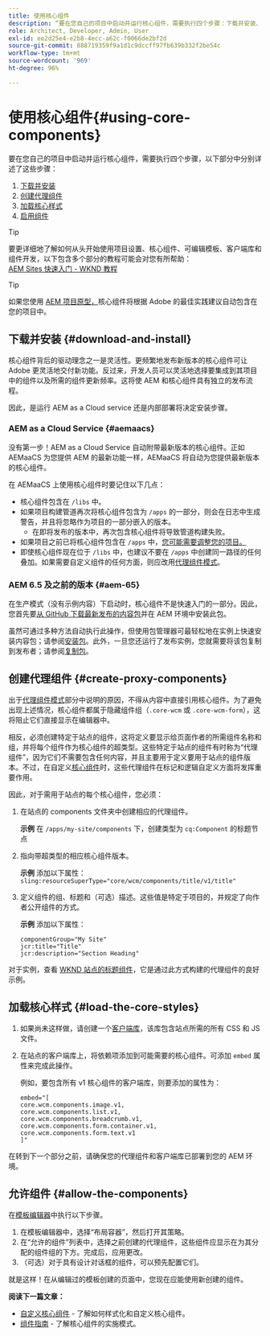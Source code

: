 ```yaml
---
title: 使用核心组件
description: “要在您自己的项目中启动并运行核心组件，需要执行四个步骤：下载并安装、创建代理组件、加载核心样式和在模板上启用组件。”
role: Architect, Developer, Admin, User
exl-id: ee2d25e4-e2b8-4ecc-a62c-f0066de2bf2d
source-git-commit: 888719359f9a1d1c9dccff97fb639b332f2be54c
workflow-type: tm+mt
source-wordcount: '969'
ht-degree: 96%

---
```


# 使用核心组件{#using-core-components}

要在您自己的项目中启动并运行核心组件，需要执行四个步骤，以下部分中分别详述了这些步骤：

1. [下载并安装](#download-and-install)
1. [创建代理组件](#create-proxy-components)
1. [加载核心样式](#load-the-core-styles)
1. [启用组件](#allow-the-components)

>[!TIP]
>
>要更详细地了解如何从头开始使用项目设置、核心组件、可编辑模板、客户端库和组件开发，以下包含多个部分的教程可能会对您有所帮助：\
>[AEM Sites 快速入门 - WKND 教程](https://experienceleague.adobe.com/docs/experience-manager-learn/getting-started-wknd-tutorial-develop/overview.html)

>[!TIP]
>
>如果您使用 [AEM 项目原型，](/help/developing/archetype/overview.md)核心组件将根据 Adobe 的最佳实践建议自动包含在您的项目中。

## 下载并安装 {#download-and-install}

核心组件背后的驱动理念之一是灵活性。更频繁地发布新版本的核心组件可让 Adobe 更灵活地交付新功能。反过来，开发人员可以灵活地选择要集成到其项目中的组件以及所需的组件更新频率。这将使 AEM 和核心组件具有独立的发布流程。

因此，是运行 AEM as a Cloud service 还是内部部署将决定安装步骤。

### AEM as a Cloud Service {#aemaacs}

没有第一步！AEM as a Cloud Service 自动附带最新版本的核心组件。正如 AEMaaCS 为您提供 AEM 的最新功能一样，AEMaaCS 将自动为您提供最新版本的核心组件。

在 AEMaaCS 上使用核心组件时要记住以下几点：

* 核心组件包含在 `/libs` 中。
* 如果项目构建管道再次将核心组件包含为 `/apps` 的一部分，则会在日志中生成警告，并且将忽略作为项目的一部分嵌入的版本。
   * 在即将发布的版本中，再次包含核心组件将导致管道构建失败。
* 如果项目之前已将核心组件包含在 `/apps` 中，[您可能需要调整您的项目。](/help/developing/overview.md#via-aemaacs)
* 即使核心组件现在位于 `/libs` 中，也建议不要在 `/apps` 中创建同一路径的任何叠加。如果需要自定义组件的任何方面，则应改用[代理组件模式](/help/developing/guidelines.md#proxy-component-pattern)。

### AEM 6.5 及之前的版本 {#aem-65}

在生产模式（没有示例内容）下启动时，核心组件不是快速入门的一部分。因此，您首先要[从 GitHub 下载最新发布的内容包](https://github.com/adobe/aem-core-wcm-components/releases/latest)并在 AEM 环境中安装此包。

虽然可通过多种方法自动执行此操作，但使用包管理器可最轻松地在实例上快速安装内容包；请参阅[安装包](https://experienceleague.adobe.com/docs/experience-manager-65/administering/contentmanagement/package-manager.html#installing-packages)。此外，一旦您还运行了发布实例，您就需要将该包复制到发布者；请参阅[复制包](https://experienceleague.adobe.com/docs/experience-manager-65/administering/contentmanagement/package-manager.html#replicating-packages)。

## 创建代理组件 {#create-proxy-components}

出于[代理组件模式](/help/developing/guidelines.md#proxy-component-pattern)部分中说明的原因，不得从内容中直接引用核心组件。为了避免出现上述情况，核心组件都属于隐藏组件组（`.core-wcm` 或 `.core-wcm-form`），这将阻止它们直接显示在编辑器中。

相反，必须创建特定于站点的组件，这将定义要显示给页面作者的所需组件名称和组，并将每个组件作为核心组件的超类型。这些特定于站点的组件有时称为“代理组件”，因为它们不需要包含任何内容，并且主要用于定义要用于站点的组件版本。不过，在自定义[核心组件](/help/developing/customizing.md)时，这些代理组件在标记和逻辑自定义方面将发挥重要作用。

因此，对于需用于站点的每个核心组件，您必须：

1. 在站点的 components 文件夹中创建相应的代理组件。

   **示例**
在 `/apps/my-site/components` 下，创建类型为 `cq:Component` 的标题节点

1. 指向带超类型的相应核心组件版本。

   **示例**
添加以下属性：\
   `sling:resourceSuperType="core/wcm/components/title/v1/title"`

1. 定义组件的组、标题和（可选）描述。这些值是特定于项目的，并规定了向作者公开组件的方式。

   **示例**
添加以下属性：

   ```shell
   componentGroup="My Site"
   jcr:title="Title"  
   jcr:description="Section Heading"
   ```

对于实例，查看 [WKND 站点的标题组件](https://github.com/adobe/aem-guides-wknd/blob/master/ui.apps/src/main/content/jcr_root/apps/wknd/components/title/.content.xml)，它是通过此方式构建的代理组件的良好示例。

## 加载核心样式 {#load-the-core-styles}

1. 如果尚未这样做，请创建一个[客户端库](https://experienceleague.adobe.com/docs/experience-manager-cloud-service/implementing/developing/full-stack/clientlibs.html)，该库包含站点所需的所有 CSS 和 JS 文件。
1. 在站点的客户端库上，将依赖项添加到可能需要的核心组件。可添加 `embed` 属性来完成此操作。

   例如，要包含所有 v1 核心组件的客户端库，则要添加的属性为：

   ```shell
   embed="[  
   core.wcm.components.image.v1,  
   core.wcm.components.list.v1,  
   core.wcm.components.breadcrumb.v1,  
   core.wcm.components.form.container.v1,  
   core.wcm.components.form.text.v1  
   ]"
   ```

在转到下一个部分之前，请确保您的代理组件和客户端库已部署到您的 AEM 环境。

## 允许组件 {#allow-the-components}

在[模板编辑器](https://experienceleague.adobe.com/docs/experience-manager-cloud-service/sites/authoring/features/templates.html)中执行以下步骤。

1. 在模板编辑器中，选择“布局容器”，然后打开其策略。
1. 在“允许的组件”列表中，选择之前创建的代理组件，这些组件应显示在为其分配的组件组的下方。完成后，应用更改。
1. （可选）对于具有设计对话框的组件，可以预先配置它们。

就是这样！在从编辑过的模板创建的页面中，您现在应能使用新创建的组件。

**阅读下一篇文章：**

* [自定义核心组件](/help/developing/customizing.md) - 了解如何样式化和自定义核心组件。
* [组件指南](/help/developing/guidelines.md) - 了解核心组件的实施模式。
